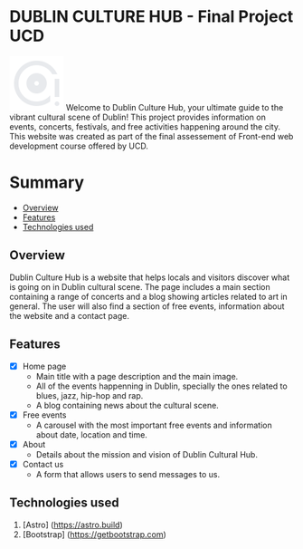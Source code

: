 # DUBLIN CULTURE HUB - Final Project UCD   
![DCH icon](./public/img/icon1.png)
Welcome to Dublin Culture Hub, your ultimate guide to the vibrant cultural scene of Dublin! This project provides information on events, concerts, festivals, and free activities happening around the city. This website was created as part of the final assessement of Front-end web development course offered by UCD.

# Summary
- <a href="#overview">Overview</a>
- <a href="#Features">Features
- <a href="#Technologies used">Technologies used</a>

## Overview 
Dublin Culture Hub is a website that helps locals and visitors discover what is going on in Dublin cultural scene. The page includes a main section containing a range of concerts and a blog showing articles related to art in general. The user will also find a section of free events, information about the website and a contact page.

## Features
- [x] Home page
    - Main title with a page description and the main image.
    - All of the events happenning in Dublin, specially the ones related to blues, jazz, hip-hop and rap.
    - A blog containing news about the cultural scene.
- [x] Free events
    - A carousel with the most important free events and information about date, location and time. 
- [x] About
   - Details about the mission and vision of Dublin Cultural Hub.
- [x] Contact us
   - A form that allows users to send messages to us.

## Technologies used
1. [Astro] (https://astro.build)
2. [Bootstrap] (https://getbootstrap.com)
